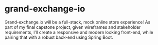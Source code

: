# grand-exchange-io
Grand-exchange.io will be a full-stack, mock online store experience! As part of my final capstone project, given wireframes and stakeholder requirements, I'll create a responsive and modern looking front-end, while pairing that with a robust back-end using Spring Boot.
